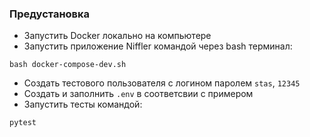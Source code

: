 ### Предустановка
- Запустить Docker локально на компьютере
- Запустить приложение Niffler командой через bash терминал:  
```commandline
bash docker-compose-dev.sh
```
- Создать тестового пользователя с логином паролем `stas`, `12345`  
- Создать и заполнить `.env` в соответсвии с примером
- Запустить тесты командой:
```commandline
pytest
```